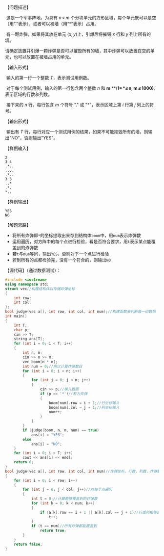 【问题描述】

​    这是一个军事阵地，为具有 *n* × *m* 个分块单元的方形区域，每个单元既可以是空（用“.”表示），或者可以被墙（用“*”表示）占用。

​    有一颗炸弹，如果将其放在单元 (*x*, *y*)上，引爆后将摧毁 *x* 行和 *y* 列上所有的墙。

​    请确定放置并引爆一颗炸弹是否可以摧毁所有的墙，其中炸弹可以放置在空的单元，也可以放置在被墙占用的单元。

【输入形式】

​    输入的第一行一个整数 *T*，表示测试用例数。

​    对于每个测试用例，输入的第一行包含两个整数 *n* 和 **m** **(**1\* *≤ n, m ≤ 1000)**，表示区域的行数和列数。

​    接下来的 *n* 行，每行包含 *m* 个符号 "." 或 "*"，表示区域上第 *i* 行第 *j* 列上的符号。

【输出形式】

​    输出有 *T* 行，每行对应一个测试用例的结果，如果不可能摧毁所有的墙，则输出"NO"，否则输出"YES"。

【样例输入】

```
2
3 4
.*..
....
.*..
3 3
..*
.*.
*..
```

【样例输出】

```
YES
NO
```

【解题思路】

+ 将所有炸弹即`*`的坐标提取出来存到结构体`boom`中，用`num`表示炸弹数
+ 运用遍历，对方阵中的每个点进行检验，看是否符合要求，用`t`表示某点能覆盖到的炸弹数
+ 若`t`与`num`等同，输出`YES`，否则对下一个点进行检验
+ 若到所有的点都检验完，没有一个符合的，则输出`NO`

【源代码】（通过数据测试）：

```c++
#include <iostream>
using namespace std;
struct vec//构建结构体以存储炸弹坐标
{
	int row;
	int col;
};
bool judge(vec a[], int row, int col, int num);//构建函数来判断每一组数据
int main()
{
	int T;
	char p;
	cin >> T;
	string ans[T];
	for (int i = 0; i < T; i++)
	{
		int n, m;
		cin >> n >> m;
		vec boom[n * m];
		int num = 0;//用以计算炸弹数目
		for (int i = 0; i < n; i++)
		{
			for (int j = 0; j < m; j++)
			{
				cin >> p;//输入数据
				if (p == '*')//若为炸弹
				{
					boom[num].row = i + 1;//行坐标输入
					boom[num].col = j + 1;//列坐标输入
					num++;
				}
			}
		}
		if (judge(boom, n, m, num) == true)
			ans[i] = "YES";
		else
			ans[i] = "NO";
	}
	for (int i = 0; i < T; i++)
		cout << ans[i] << endl;
	return 0;
}
bool judge(vec a[], int row, int col, int num)//炸弹坐标，行数，列数，炸弹数
{
	for (int i = 0; i < row; i++)
	{
		for (int j = 0; j < col; j++)//对每个点遍历
		{
			int t = 0;//计算能够覆盖到的炸弹数
			for (int k = 0; k < num; k++)
			{
				if (a[k].row == i + 1 || a[k].col == j + 1)//行或列相等说明能覆盖到
					t++;
			}
			if (t == num)//所有炸弹都能覆盖到
				return true;
		}
	}
	return false;
}
```

